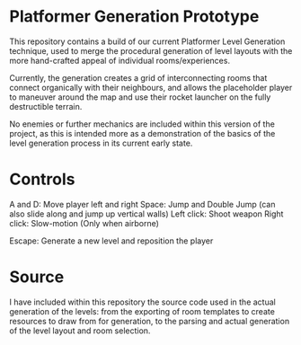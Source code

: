 # Platformer Generation Prototype
This repository contains a build of our current Platformer Level Generation technique, used to merge the procedural generation of level layouts with the more hand-crafted appeal of individual rooms/experiences. 

Currently, the generation creates a grid of interconnecting rooms that connect organically with their neighbours, and allows the placeholder player to maneuver around the map and use their rocket launcher on the fully destructible terrain. 

No enemies or further mechanics are included within this version of the project, as this is intended more as a demonstration of the basics of the level generation process in its current early state.

# Controls
A and D: Move player left and right
Space: Jump and Double Jump (can also slide along and jump up vertical walls)
Left click: Shoot weapon
Right click: Slow-motion (Only when airborne)

Escape: Generate a new level and reposition the player

# Source
I have included within this repository the source code used in the actual generation of the levels: from the exporting of room templates to create resources to draw from for generation, to the parsing and actual generation of the level layout and room selection.
